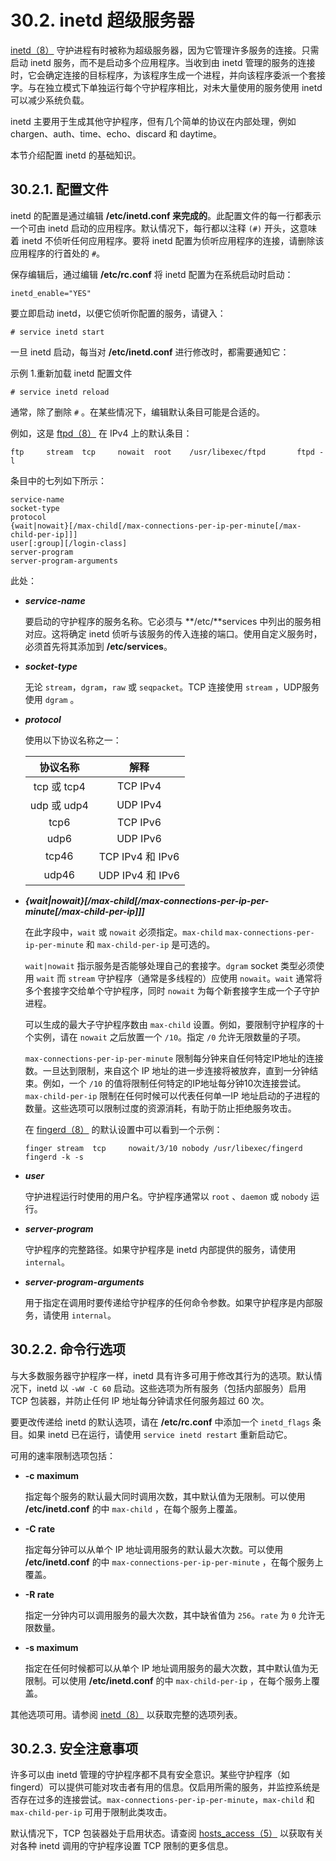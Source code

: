 # 30.2. inetd 超级服务器

[inetd（8）](https://www.freebsd.org/cgi/man.cgi?query=inetd&sektion=8&format=html) 守护进程有时被称为超级服务器，因为它管理许多服务的连接。只需启动 inetd 服务，而不是启动多个应用程序。当收到由 inetd 管理的服务的连接时，它会确定连接的目标程序，为该程序生成一个进程，并向该程序委派一个套接字。与在独立模式下单独运行每个守护程序相比，对未大量使用的服务使用 inetd 可以减少系统负载。

inetd 主要用于生成其他守护程序，但有几个简单的协议在内部处理，例如 chargen、auth、time、echo、discard 和 daytime。

本节介绍配置 inetd 的基础知识。

## 30.2.1. 配置文件

inetd 的配置是通过编辑 **/etc/inetd.conf 来完成的**。此配置文件的每一行都表示一个可由 inetd 启动的应用程序。默认情况下，每行都以注释 `(#)` 开头，这意味着 inetd 不侦听任何应用程序。要将 inetd 配置为侦听应用程序的连接，请删除该应用程序的行首处的 `#`。

保存编辑后，通过编辑 **/etc/rc.conf** 将 inetd 配置为在系统启动时启动：

```
inetd_enable="YES"
```

要立即启动 inetd，以便它侦听你配置的服务，请键入：

```
# service inetd start
```

一旦 inetd 启动，每当对 **/etc/inetd.conf** 进行修改时，都需要通知它：

示例 1.重新加载 inetd 配置文件

```
# service inetd reload
```

通常，除了删除 `#` 。在某些情况下，编辑默认条目可能是合适的。

例如，这是 [ftpd（8）](https://www.freebsd.org/cgi/man.cgi?query=ftpd&sektion=8&format=html) 在 IPv4 上的默认条目：

```
ftp     stream  tcp     nowait  root    /usr/libexec/ftpd       ftpd -l
```

条目中的七列如下所示：

```
service-name
socket-type
protocol
{wait|nowait}[/max-child[/max-connections-per-ip-per-minute[/max-child-per-ip]]]
user[:group][/login-class]
server-program
server-program-arguments
```

此处：

- ***service-name***

  要启动的守护程序的服务名称。它必须与 **/etc/**services 中列出的服务相对应。这将确定 inetd 侦听与该服务的传入连接的端口。使用自定义服务时，必须首先将其添加到 **/etc/services**。

- ***socket-type***

  无论 `stream`，`dgram`，`raw` 或 `seqpacket`。TCP 连接使用 `stream` ，UDP服务使用 `dgram` 。
  
- ***protocol***

  使用以下协议名称之一：

  |  协议名称   |       解释       |
  | :---------: | :--------------: |
  | tcp 或 tcp4 |     TCP IPv4     |
  | udp 或 udp4 |     UDP IPv4     |
  |    tcp6     |     TCP IPv6     |
  |    udp6     |     UDP IPv6     |
  |    tcp46    | TCP IPv4 和 IPv6 |
  |    udp46    | UDP IPv4 和 IPv6 |

  

- ***{wait|nowait}[/max-child[/max-connections-per-ip-per-minute[/max-child-per-ip]]]***

  在此字段中，`wait` 或 `nowait` 必须指定。`max-child` `max-connections-per-ip-per-minute` 和 `max-child-per-ip` 是可选的。

  `wait|nowait` 指示服务是否能够处理自己的套接字。`dgram` socket 类型必须使用 `wait` 而 `stream` 守护程序（通常是多线程的）应使用 `nowait`。`wait` 通常将多个套接字交给单个守护程序，同时 `nowait` 为每个新套接字生成一个子守护进程。

  可以生成的最大子守护程序数由 `max-child` 设置。例如，要限制守护程序的十个实例，请在 `nowait` 之后放置一个 `/10`。指定 `/0` 允许无限数量的子项。

  `max-connections-per-ip-per-minute` 限制每分钟来自任何特定IP地址的连接数。一旦达到限制，来自这个 IP 地址的进一步连接将被放弃，直到一分钟结束。例如，一个 `/10` 的值将限制任何特定的IP地址每分钟10次连接尝试。` max-child-per-ip` 限制在任何时候可以代表任何单一IP 地址启动的子进程的数量。这些选项可以限制过度的资源消耗，有助于防止拒绝服务攻击。

  在 [fingerd（8）](https://www.freebsd.org/cgi/man.cgi?query=fingerd&sektion=8&format=html) 的默认设置中可以看到一个示例：

  `finger stream  tcp     nowait/3/10 nobody /usr/libexec/fingerd fingerd -k -s`

- ***user***

  守护进程运行时使用的用户名。守护程序通常以 `root` 、`daemon` 或 `nobody` 运行。

- ***server-program***

  守护程序的完整路径。如果守护程序是 inetd 内部提供的服务，请使用`internal`。

- ***server-program-arguments***

  用于指定在调用时要传递给守护程序的任何命令参数。如果守护程序是内部服务，请使用 `internal`。

## 30.2.2. 命令行选项

与大多数服务器守护程序一样，inetd 具有许多可用于修改其行为的选项。默认情况下，inetd 以 `-wW -C 60` 启动。这些选项为所有服务（包括内部服务）启用 TCP 包装器，并防止任何 IP 地址每分钟请求任何服务超过 60 次。

要更改传递给 inetd 的默认选项，请在 **/etc/rc.conf** 中添加一个 `inetd_flags` 条目。如果 inetd 已在运行，请使用 `service inetd restart` 重新启动它。

可用的速率限制选项包括：

- **-c maximum**

  指定每个服务的默认最大同时调用次数，其中默认值为无限制。可以使用 **/etc/inetd.conf** 的中 `max-child` ，在每个服务上覆盖。

- **-C rate**

  指定每分钟可以从单个 IP 地址调用服务的默认最大次数。可以使用 **/etc/inetd.conf** 的中 `max-connections-per-ip-per-minute` ，在每个服务上覆盖。

- **-R rate**

  指定一分钟内可以调用服务的最大次数，其中缺省值为 `256`。`rate` 为 `0` 允许无限数量。

- **-s maximum**

  指定在任何时候都可以从单个 IP 地址调用服务的最大次数，其中默认值为无限制。可以使用 **/etc/inetd.conf** 的中 `max-child-per-ip` ，在每个服务上覆盖。

其他选项可用。请参阅 [inetd（8）](https://www.freebsd.org/cgi/man.cgi?query=inetd&sektion=8&format=html) 以获取完整的选项列表。

## 30.2.3. 安全注意事项

许多可以由 inetd 管理的守护程序都不具有安全意识。某些守护程序（如 fingerd）可以提供可能对攻击者有用的信息。仅启用所需的服务，并监控系统是否存在过多的连接尝试。`max-connections-per-ip-per-minute`，`max-child` 和 `max-child-per-ip` 可用于限制此类攻击。

默认情况下，TCP 包装器处于启用状态。请查阅 [hosts_access（5）](https://www.freebsd.org/cgi/man.cgi?query=hosts_access&sektion=5&format=html) 以获取有关对各种 inetd 调用的守护程序设置 TCP 限制的更多信息。

